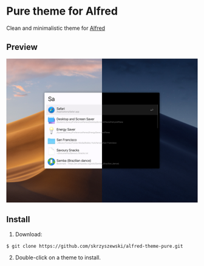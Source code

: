 # Pure theme for Alfred

Clean and minimalistic theme for [Alfred](https://www.alfredapp.com/)

## Preview

![Pure theme for Alfred](img/screenshot.png "Pure them for Alfred")

## Install

1. Download:

```
$ git clone https://github.com/skrzyszewski/alfred-theme-pure.git
```

2. Double-click on a theme to install.